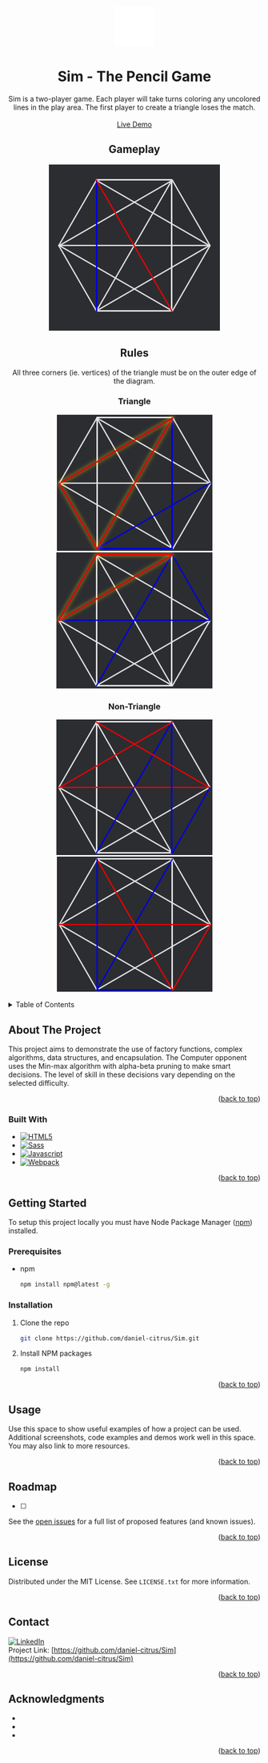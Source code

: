 <!-- 
## Rules
All three corners (ie. vertices) of the triangle must be on the outer edge of the diagram.

**Triangles**<br>
<img height="200" src="https://raw.githubusercontent.com/daniel-citrus/Sim/main/dist/media/how-to-play/Triangle1.png">
<img height="200" src="https://raw.githubusercontent.com/daniel-citrus/Sim/main/dist/media/how-to-play/Triangle2.png">

**Non-Triangles**<br>
<img height="200" src="https://raw.githubusercontent.com/daniel-citrus/Sim/main/dist/media/how-to-play/NonTriangle1.png">
<img height="200" src="https://raw.githubusercontent.com/daniel-citrus/Sim/main/dist/media/how-to-play/NonTriangle2.png">

## Gameplay
<img height="200" src="https://raw.githubusercontent.com/daniel-citrus/Sim/main/dist/media/how-to-play/playing.gif">

 -->
<a name="readme-top"></a>
<!-- PROJECT LOGO -->
<br />
<div align="center">
  <a href="https://github.com/daniel-citrus/Sim">
    <img src="readmefiles/sim white_animated.svg" alt="Sim Logo" width="80" height="80">
  </a>

<h1 align="center">Sim - The Pencil Game</h1>
  <p align="center">
    Sim is a two-player game. Each player will take turns coloring any uncolored lines in the play area. The first player to create a triangle loses the match. 
    <br />
    <br />
    <a href="https://simthepencilgame.netlify.app/">Live Demo</a>
    <br />
    <h2>Gameplay</h2>
    <img src="readmefiles/playing.gif" alt="Sim gameplay, players taking turns placing lines">
    <br />
    <h2>Rules</h2>
    <p>
    All three corners (ie. vertices) of the triangle must be on the outer edge of the diagram.
    </p>
    <h3>
        Triangle
    </h3>
    <img src="readmefiles/Triangle1.png" alt="A losing triangle highlighted on the board">
    <br />
    <img src="readmefiles/Triangle2.png" alt="A losing triangle highlighted on the board">
    <br />
    <h3>
    Non-Triangle
    </h3>
    <img src="readmefiles/NonTriangle1.png" alt="A non-triangle on the board">
    <br />
    <img src="readmefiles/NonTriangle2.png" alt="A non-triangle on the board">
    <br />
  </p>
</div>

<!-- TABLE OF CONTENTS -->
<details>
  <summary>Table of Contents</summary>
  <ol>
    <li>
      <a href="#about-the-project">About The Project</a>
      <ul>
        <li><a href="#built-with">Built With</a></li>
      </ul>
    </li>
    <li>
      <a href="#getting-started">Getting Started</a>
      <ul>
        <li><a href="#prerequisites">Prerequisites</a></li>
        <li><a href="#installation">Installation</a></li>
      </ul>
    </li>
    <li><a href="#usage">Usage</a></li>
    <li><a href="#roadmap">Roadmap</a></li>
    <li><a href="#license">License</a></li>
    <li><a href="#contact">Contact</a></li>
    <li><a href="#acknowledgments">Acknowledgments</a></li>
  </ol>
</details>

<!-- ABOUT THE PROJECT -->
## About The Project
This project aims to demonstrate the use of factory functions, complex algorithms, data structures, and encapsulation. The Computer opponent uses the Min-max algorithm with alpha-beta pruning to make smart decisions. The level of skill in these decisions vary depending on the selected difficulty.

<p align="right">(<a href="#readme-top">back to top</a>)</p>

### Built With

* [![HTML5][html5-shield]][html5-url]
* [![Sass][sass-shield]][sass-url]
* [![Javascript][javascript-shield]][javascript-url]
* [![Webpack][webpack-shield]][webpack-url]

<p align="right">(<a href="#readme-top">back to top</a>)</p>

<!-- GETTING STARTED -->
## Getting Started

To setup this project locally you must have Node Package Manager ([npm](https://docs.npmjs.com/downloading-and-installing-node-js-and-npm)) installed.

### Prerequisites

* npm
  ```sh
  npm install npm@latest -g
  ```

### Installation

1. Clone the repo
   ```sh
   git clone https://github.com/daniel-citrus/Sim.git
   ```
2. Install NPM packages
   ```sh
   npm install
   ```

<p align="right">(<a href="#readme-top">back to top</a>)</p>

<!-- USAGE EXAMPLES -->
## Usage

Use this space to show useful examples of how a project can be used. Additional screenshots, code examples and demos work well in this space. You may also link to more resources.

<p align="right">(<a href="#readme-top">back to top</a>)</p>

<!-- ROADMAP -->
## Roadmap

- [ ] 

See the [open issues](https://github.com/daniel-citrus/Sim/issues) for a full list of proposed features (and known issues).

<p align="right">(<a href="#readme-top">back to top</a>)</p>

<!-- LICENSE -->
## License

Distributed under the MIT License. See `LICENSE.txt` for more information.

<p align="right">(<a href="#readme-top">back to top</a>)</p>



<!-- CONTACT -->
## Contact

[![LinkedIn][linkedin-shield]][linkedin-url]
<br />
Project Link: [https://github.com/daniel-citrus/Sim](https://github.com/daniel-citrus/Sim)

<p align="right">(<a href="#readme-top">back to top</a>)</p>



<!-- ACKNOWLEDGMENTS -->
## Acknowledgments

* []()
* []()
* []()

<p align="right">(<a href="#readme-top">back to top</a>)</p>



<!-- MARKDOWN LINKS & IMAGES -->
<!-- https://www.markdownguide.org/basic-syntax/#reference-style-links -->
[linkedin-shield]: https://img.shields.io/badge/-LinkedIn-black.svg?style=for-the-badge&logo=linkedin&colorB=555
[linkedin-url]: https://linkedin.com/in/calvo-daniel
[product-screenshot]: readmefiles/sim%20white_animated.svg

[html5-shield]: https://img.shields.io/badge/HTML5-%23222222?style=for-the-badge&logo=html5&logoColor=%23E34F26
[html5-url]: https://html.spec.whatwg.org/
[sass-shield]: https://img.shields.io/badge/SASS-%23CC6699?style=for-the-badge&logo=sass&logoColor=white
[sass-url]: https://sass-lang.com/
[webpack-shield]: https://img.shields.io/badge/Webpack-%238DD6F9?style=for-the-badge&logo=webpack&logoColor=white
[webpack-url]: https://webpack.js.org/
[javascript-shield]: https://img.shields.io/badge/Javascript-%232e302c?style=for-the-badge&logo=javascript&logoColor=%23F7DF1E
[javascript-url]: https://developer.mozilla.org/en-US/docs/Web/JavaScript
